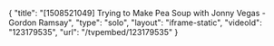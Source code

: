 {
    "title": "[1508521049] Trying to Make Pea Soup with Jonny Vegas - Gordon Ramsay",
    "type": "solo",
    "layout": "iframe-static",
    "videoId": "123179535",
    "url": "\/tvpembed\/123179535"
}